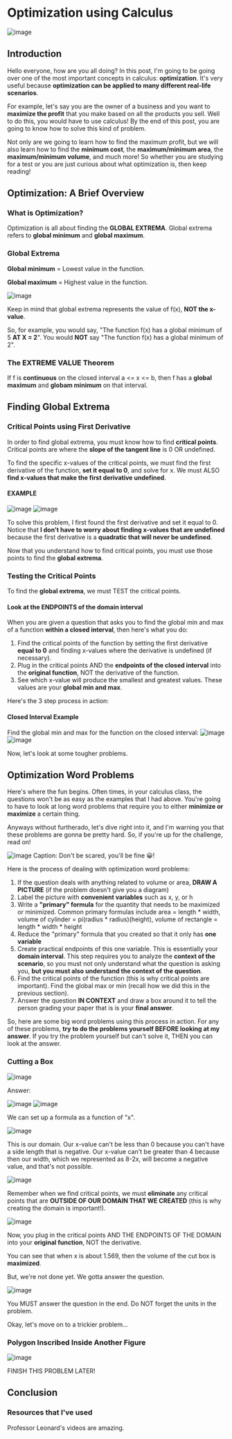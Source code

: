 # Optimization using Calculus
![image](https://user-images.githubusercontent.com/112503726/209005707-c1cb7716-818b-4c74-add5-11a29233f667.png)

## Introduction
Hello everyone, how are you all doing? In this post, I'm going to be going over one of the most important concepts in calculus: **optimization**. It's very useful because **optimization can be applied to many different real-life scenarios**.

For example, let's say you are the owner of a business and you want to **maximize the profit** that you make based on all the products you sell. Well to do this, you would have to use calculus! By the end of this post, you are going to know how to solve this kind of problem.

Not only are we going to learn how to find the maximum profit, but we will also learn how to find the **minimum cost**, the **maximum/minimum area**, the **maximum/minimum volume**, and much more! So whether you are studying for a test or you are just curious about what optimization is, then keep reading!

## Optimization: A Brief Overview
### What is Optimization?
Optimization is all about finding the **GLOBAL EXTREMA**. Global extrema refers to **global minimum** and **global maximum**. 

### Global Extrema

**Global minimum** = Lowest value in the function. 

**Global maximum** = Highest value in the function. 

![image](https://user-images.githubusercontent.com/112503726/209007039-6562b618-fc81-455f-8a29-a5d86704bb3d.png)

Keep in mind that global extrema represents the value of f(x), **NOT the x-value**. 

So, for example, you would say, "The function f(x) has a global minimum of 5 **AT X = 2**". You would **NOT** say "The function f(x) has a global minimum of 2".

### The EXTREME VALUE Theorem
If f is **continuous** on the closed interval a <= x <= b, then f has a **global maximum** and **globam minimum** on that interval. 

## Finding Global Extrema
### Critical Points using First Derivative 
In order to find global extrema, you must know how to find **critical points**. Critical points are where the **slope of the tangent line** is 0 OR undefined. 

To find the specific x-values of the critical points, we must find the first derivative of the function, **set it equal to 0**, and solve for x. We must ALSO **find x-values that make the first derivative undefined**.

#### EXAMPLE
![image](https://user-images.githubusercontent.com/112503726/209275495-8d6e4340-4368-4a02-9235-b9c99550d0f2.png)
![image](https://user-images.githubusercontent.com/112503726/209275536-c6a5d976-cfcb-470c-bc2e-8ea66dfb8eee.png)

To solve this problem, I first found the first derivative and set it equal to 0. Notice that **I don't have to worry about finding x-values that are undefined** because the first derivative is a **quadratic that will never be undefined**.

Now that you understand how to find critical points, you must use those points to find the **global extrema**.

### Testing the Critical Points
To find the **global extrema**, we must TEST the critical points. 

#### Look at the ENDPOINTS of the domain interval 
When you are given a question that asks you to find the global min and max of a function **within a closed interval**, then here's what you do:
1) Find the critical points of the function by setting the first derivative **equal to 0** and finding x-values where the derivative is undefined (if necessary).
2) Plug in the critical points AND the **endpoints of the closed interval** into the **original function**, NOT the derivative of the function.
3) See which x-value will produce the smallest and greatest values. These values are your **global min and max**.

Here's the 3 step process in action:
#### Closed Interval Example
Find the global min and max for the function on the closed interval:
![image](https://user-images.githubusercontent.com/112503726/209277409-344e4f96-7433-4d48-9eca-3e7f25aa66fe.png)
![image](https://user-images.githubusercontent.com/112503726/209277702-59420c33-cdea-4d0e-85a7-bbfc1531cccc.png)

Now, let's look at some tougher problems. 

## Optimization Word Problems
Here's where the fun begins. Often times, in your calculus class, the questions won't be as easy as the examples that I had above. You're going to have to look at long word problems that require you to either **minimize or maximize** a certain thing.

Anyways without furtherado, let's dive right into it, and I'm warning you that these problems are gonna be pretty hard. So, if you're up for the challenge, read on! 

![image](https://user-images.githubusercontent.com/112503726/209278662-c955a3f3-9576-48d6-8b6d-075fd9161a6d.png)
Caption: Don't be scared, you'll be fine 😀!

Here is the process of dealing with optimization word problems:
1) If the question deals with anything related to volume or area, **DRAW A PICTURE** (if the problem doesn't give you a diagram)
2) Label the picture with **convenient variables** such as x, y, or h
3) Write a **"primary" formula** for the quantity that needs to be maximized or minimized. Common primary formulas include area = length * width, volume of cylinder = pi(radius * radius)(height), volume of rectangle = length * width * height
4) Reduce the "primary" formula that you created so that it only has **one variable**
5) Create practical endpoints of this one variable. This is essentially your **domain interval**. This step requires you to analyze the **context of the scenario**, so you must not only understand what the question is asking you, **but you must also understand the context of the question**.
6) Find the critical points of the function (this is why critical points are important). Find the global max or min (recall how we did this in the previous section).
7) Answer the question **IN CONTEXT** and draw a box around it to tell the person grading your paper that is is your **final answer**.

So, here are some big word problems using this process in action. For any of these problems, **try to do the problems yourself BEFORE looking at my answer**. If you try the problem yourself but can't solve it, THEN you can look at the answer.

### Cutting a Box
![image](https://user-images.githubusercontent.com/112503726/209280192-a9139212-737d-47ab-9531-f4c888a38671.png)

Answer:

![image](https://user-images.githubusercontent.com/112503726/209419548-59cb87ca-a877-4437-89ad-130147f81bef.png)
![image](https://user-images.githubusercontent.com/112503726/209419655-b290ce97-eea7-47b5-ba3a-3bcc07132a02.png)

We can set up a formula as a function of "x". 

![image](https://user-images.githubusercontent.com/112503726/209419693-a7a91d45-8337-454a-842d-3c73f6500000.png)

This is our domain. Our x-value can't be less than 0 because you can't have a side length that is negative. Our x-value can't be greater than 4 because then our width, which we represented as 8-2x, will become a negative value, and that's not possible.

![image](https://user-images.githubusercontent.com/112503726/209419845-6c74e795-0470-44cc-be14-b86f334e52dd.png)

Remember when we find critical points, we must **eliminate** any critical points that are **OUTSIDE OF OUR DOMAIN THAT WE CREATED** (this is why creating the domain is important!). 

![image](https://user-images.githubusercontent.com/112503726/209420062-b735dc3c-09cb-4a2a-844f-448b3346d6f6.png)

Now, you plug in the critical points AND THE ENDPOINTS OF THE DOMAIN into your **original function**, NOT the derivative. 

You can see that when x is about 1.569, then the volume of the cut box is **maximized**.

But, we're not done yet. We gotta answer the question.

![image](https://user-images.githubusercontent.com/112503726/209420184-89563814-470f-48f8-95f6-a9bc1d8d15f8.png)

You MUST answer the question in the end. Do NOT forget the units in the problem. 

Okay, let's move on to a trickier problem...

### Polygon Inscribed Inside Another Figure
![image](https://user-images.githubusercontent.com/112503726/209420257-b7d28f83-2542-48f8-b9d5-299f89978403.png)


FINISH THIS PROBLEM LATER!


## Conclusion
### Resources that I've used
Professor Leonard's videos are amazing. 
